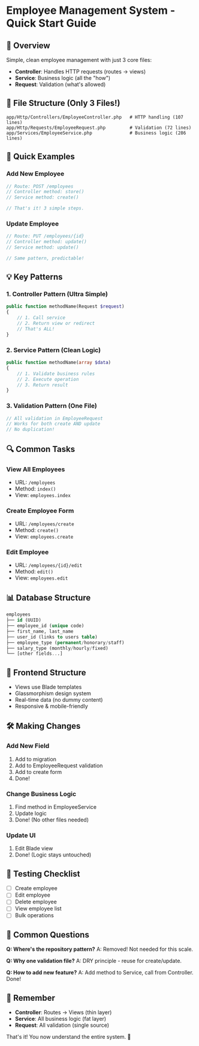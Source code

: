# Employee Management System - Quick Start Guide

## 🎯 Overview
Simple, clean employee management with just 3 core files:
- **Controller**: Handles HTTP requests (routes → views)
- **Service**: Business logic (all the "how")
- **Request**: Validation (what's allowed)

## 📁 File Structure (Only 3 Files!)
```
app/Http/Controllers/EmployeeController.php   # HTTP handling (107 lines)
app/Http/Requests/EmployeeRequest.php         # Validation (72 lines)
app/Services/EmployeeService.php              # Business logic (286 lines)
```

## 🚀 Quick Examples

### Add New Employee
```php
// Route: POST /employees
// Controller method: store()
// Service method: create()

// That's it! 3 simple steps.
```

### Update Employee
```php
// Route: PUT /employees/{id}
// Controller method: update()
// Service method: update()

// Same pattern, predictable!
```

## 💡 Key Patterns

### 1. Controller Pattern (Ultra Simple)
```php
public function methodName(Request $request)
{
    // 1. Call service
    // 2. Return view or redirect
    // That's ALL!
}
```

### 2. Service Pattern (Clean Logic)
```php
public function methodName(array $data)
{
    // 1. Validate business rules
    // 2. Execute operation
    // 3. Return result
}
```

### 3. Validation Pattern (One File)
```php
// All validation in EmployeeRequest
// Works for both create AND update
// No duplication!
```

## 🔍 Common Tasks

### View All Employees
- URL: `/employees`
- Method: `index()`
- View: `employees.index`

### Create Employee Form
- URL: `/employees/create`
- Method: `create()`
- View: `employees.create`

### Edit Employee
- URL: `/employees/{id}/edit`
- Method: `edit()`
- View: `employees.edit`

## 📊 Database Structure
```sql
employees
├── id (UUID)
├── employee_id (unique code)
├── first_name, last_name
├── user_id (links to users table)
├── employee_type (permanent/honorary/staff)
├── salary_type (monthly/hourly/fixed)
└── [other fields...]
```

## 🎨 Frontend Structure
- Views use Blade templates
- Glassmorphism design system
- Real-time data (no dummy content)
- Responsive & mobile-friendly

## 🛠️ Making Changes

### Add New Field
1. Add to migration
2. Add to EmployeeRequest validation
3. Add to create form
4. Done!

### Change Business Logic
1. Find method in EmployeeService
2. Update logic
3. Done! (No other files needed)

### Update UI
1. Edit Blade view
2. Done! (Logic stays untouched)

## 🚦 Testing Checklist
- [ ] Create employee
- [ ] Edit employee
- [ ] Delete employee
- [ ] View employee list
- [ ] Bulk operations

## 💬 Common Questions

**Q: Where's the repository pattern?**
A: Removed! Not needed for this scale.

**Q: Why one validation file?**
A: DRY principle - reuse for create/update.

**Q: How to add new feature?**
A: Add method to Service, call from Controller. Done!

## 🎯 Remember
- **Controller**: Routes → Views (thin layer)
- **Service**: All business logic (fat layer)
- **Request**: All validation (single source)

That's it! You now understand the entire system. 🎉
